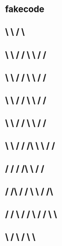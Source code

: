 # fakecode
# \ \                     /  \
#    \ \                 / / \ \                 / /
#      \ \             / /     \ \             / /
#        \ \         / /         \ \         / /
#          \ \     / /             \ \     / /
#            \ \ / /       /\       \ \ / /
#              \/ /      / /\ \      \/ /
#              / /\    / /    \ \    / /\
#            / / \ \/ /        \ \/ /  \ \
#                   \ /             \ /      \ \

